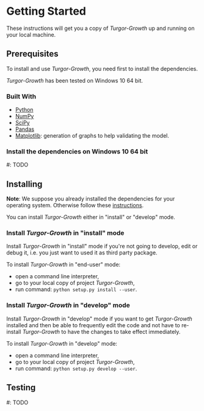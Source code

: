 # Getting Started

These instructions will get you a copy of *Turgor-Growth* up and running on your local 
machine.

## Prerequisites

To install and use *Turgor-Growth*, you need first to install the dependencies.

*Turgor-Growth* has been tested on Windows 10 64 bit.

### Built With

* [Python](http://www.python.org/)
* [NumPy](http://www.numpy.org/)
* [SciPy](http://www.scipy.org/)
* [Pandas](http://pandas.pydata.org/)
* [Matplotlib](http://matplotlib.org/): generation of graphs to help validating the model.
 
### Install the dependencies on Windows 10 64 bit
#: TODO

## Installing

__Note__: We suppose you already installed the dependencies for your operating system. Otherwise follow these [instructions](prerequisites "Prerequisites").

You can install *Turgor-Growth* either in "install" or "develop" mode.

### Install *Turgor-Growth* in "install" mode

Install *Turgor-Growth* in "install" mode if you're not going to develop, edit or debug 
it, i.e. you just want to used it as third party package.

To install *Turgor-Growth* in "end-user" mode:

* open a command line interpreter,
* go to your local copy of project *Turgor-Growth*,
* run command: `python setup.py install --user`.

### Install *Turgor-Growth* in "develop" mode

Install *Turgor-Growth* in "develop" mode if you want to get *Turgor-Growth* installed and then 
be able to frequently edit the code and not have to re-install *Turgor-Growth* to have the 
changes to take effect immediately.

To install *Turgor-Growth* in "develop" mode:

* open a command line interpreter,
* go to your local copy of project *Turgor-Growth*,
* run command: `python setup.py develop --user`.

## Testing

#: TODO
